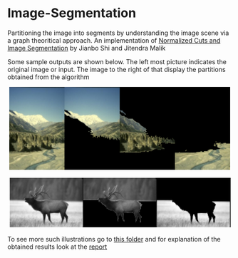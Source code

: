 # Image-Segmentation
Partitioning the image into segments by understanding the image scene via a graph theoritical approach. An implementation of [Normalized Cuts and Image Segmentation][1] by Jianbo Shi and Jitendra Malik

Some sample outputs are shown below. The left most picture indicates the original image or input. The image to the right of that display the partitions obtained from the algorithm

 <p align="center"> 
    <img src="https://github.com/vignesh99/Image-Segmentation/blob/master/SampleOutputs/rgb8seg.png">
 </p>

 <p align="center"> 
    <img src="https://github.com/vignesh99/Image-Segmentation/blob/master/SampleOutputs/img1segA.png">
 </p>


To see more such illustrations go to [this folder][2] and for explanation of the obtained results look at the [report][3]

[1]: https://people.eecs.berkeley.edu/~malik/papers/SM-ncut.pdf

[2]: https://github.com/vignesh99/Image-Segmentation/tree/master/SampleOutputs

[3]: https://github.com/vignesh99/Image-Segmentation/blob/master/EE5175_Project_EE16B127.pdf
